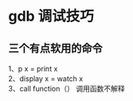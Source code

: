 # gdb 调试技巧

## 三个有点软用的命令
  1、p x  = print x  
  2、display x = watch x  
  3、call function（） 调用函数不解释  
